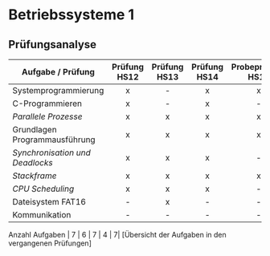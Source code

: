 # Betriebssysteme 1

## Prüfungsanalyse

|Aufgabe / Prüfung               | Prüfung HS12  | Prüfung HS13  | Prüfung HS14  | Probeprüfung HS15  | Prüfung HS15  
------------------------------- | :-----------: | :-----------: | :------------:| :----------------: | :-----------:
Systemprogrammierung            | x             | -             | x             | x                  | x             
C-Programmieren                 | x             | -             | x             | -                  | x
*Parallele Prozesse*            | x             | x             | x             | x                  | x
Grundlagen Programmausführung   | x             | x             | x             | x                  | -
*Synchronisation und Deadlocks* | x             | x             | x             | -                  | x
*Stackframe*                    | x             | x             | x             | x                  | x
*CPU Scheduling*                | x             | x             | x             | -                  | x
Dateisystem FAT16               | -             | x             | -             | -                  | -
Kommunikation                   | -             | -             | -             | -                  | x

Anzahl Aufgaben                 | 7             | 6             | 7             | 4                  | 7|
[Übersicht der Aufgaben in den vergangenen Prüfungen]
